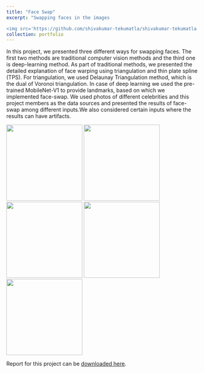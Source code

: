 ```yaml
---
title: "Face Swap"
excerpt: "Swapping faces in the images

<img src='https://github.com/shivakumar-tekumatla/shivakumar-tekumatla.github.io/blob/master/files/GIFs/faceswap3.png?raw=true' width =400  />"
collection: portfolio
---
```

In this project, we presented three different ways for swapping faces. The first two methods are traditional computer vision methods and the third one is deep-learning method. As part of traditional methods, we presented the detailed explanation of face warping using triangulation and thin plate spline (TPS). For triangulation, we used Delaunay Triangulation method, which is the dual of Voronoi triangulation. In case of deep learning we used the pre-trained MobileNet-V1 to provide landmarks,
based on which we implemented face-swap. We used photos of different celebrities and this project members as the data sources and presented the results of face-swap among different inputs.We also considered certain inputs where the results can have artifacts.

<img src='https://github.com/shivakumar-tekumatla/shivakumar-tekumatla.github.io/blob/master/files/GIFs/faceswap1.png?raw=true' width =200  />

<img src='https://github.com/shivakumar-tekumatla/shivakumar-tekumatla.github.io/blob/master/files/GIFs/faceswap2.png?raw=true' width =200  />

<img src='https://github.com/shivakumar-tekumatla/shivakumar-tekumatla.github.io/blob/master/files/GIFs/faceswap3.png?raw=true' width =200  />

<img src='https://github.com/shivakumar-tekumatla/shivakumar-tekumatla.github.io/blob/master/files/GIFs/faceswap4.png?raw=true' width =200  />

<img src='https://github.com/shivakumar-tekumatla/shivakumar-tekumatla.github.io/blob/master/files/GIFs/faceswap5.png?raw=true' width =200  />


Report for this project can be [downloaded here](https://github.com/shivakumar-tekumatla/shivakumar-tekumatla.github.io/blob/master/files/FaceSwap.pdf). 

